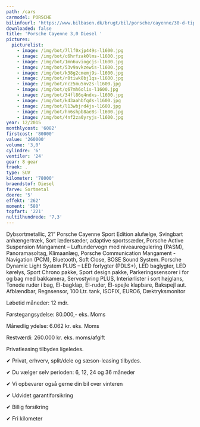 ```yaml
---
path: /cars
carmodel: PORSCHE
bilinfourl: 'https://www.bilbasen.dk/brugt/bil/porsche/cayenne/30-d-tiptr-5d/4174718'
downloaded: false
title: 'Porsche Cayenne 3,0 Diesel '
pictures:
  picturelist:
    - image: /img/bot/7llf0xjp449s-l1600.jpg
    - image: /img/bot/c6hrfzak0lms-l1600.jpg
    - image: /img/bot/1mn6uviogcjs-l1600.jpg
    - image: /img/bot/53v9avkzewis-l1600.jpg
    - image: /img/bot/k38g2cmemj9s-l1600.jpg
    - image: /img/bot/r8tiwk8bj1qs-l1600.jpg
    - image: /img/bot/ncz5mu5nv2s-l1600.jpg
    - image: /img/bot/q67mh6olis-l1600.jpg
    - image: /img/bot/34fl86q4ndxs-l1600.jpg
    - image: /img/bot/k43aahbfqds-l1600.jpg
    - image: /img/bot/l13wbjrd4js-l1600.jpg
    - image: /img/bot/hn6shpb8ae8s-l1600.jpg
    - image: /img/bot/4nf2za0yryjs-l1600.jpg
year: 12/2015
monthlycost: '6082'
firstcost: '80000'
value: '260000'
volume: '3,0'
cylindre: '6'
ventiler: '24'
gear: 8 gear
traek: .
type: SUV
kilometer: '78000'
braendstof: Diesel
farve: Sortmetal
doere: '5'
effekt: '262'
moment: '580'
topfart: '221'
nultilhundrede: '7,3'
---
```

Dybsortmetallic, 21” Porsche Cayenne Sport Edition alufælge, Svingbart anhængertræk, Sort lædersæder, adaptive sportssæder, Porsche Active Suspension Mangament – Luftundervogn med niveauregulering (PASM), Panoramasoltag, Klimaanlæg, Porsche Communication Mangament -Navigation (PCM), Bluetooth, Soft Close, BOSE Sound System. Porsche Dynamic Light System PLUS – LED forlygter (PDLS+), LED baglygter, LED kørelys, Sport Chrono pakke, Sport design pakke, Parkeringssensorer i for og bag med bakkamera, Servostyring PLUS, Interiørlister i sort højglans, Tonede ruder i bag, El-bagklap, El-ruder, El-spejle klapbare, Bakspejl aut. Afblændbar, Regnsensor, 100 Ltr. tank, ISOFIX, EURO6, Dæktryksmonitor



Løbetid måneder: 12 mdr.

Førstegangsydelse: 80.000,- eks. Moms 

Månedlig ydelse: 6.062 kr. eks. Moms

Restværdi: 260.000 kr. eks. moms/afgift



Privatleasing tilbydes ligeledes.



✔ Privat, erhverv, split/dele og sæson-leasing tilbydes. 

✔ Du vælger selv perioden: 6, 12, 24 og 36 måneder

✔ Vi opbevarer også gerne din bil over vinteren 

✔ Udvidet garantiforsikring   

✔ Billig forsikring 

✔ Fri kilometer
